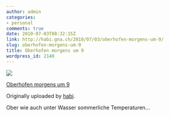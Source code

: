```yaml
---
author: admin
categories:
- personal
comments: true
date: 2010-07-03T08:32:15Z
link: http://habi.gna.ch/2010/07/03/oberhofen-morgens-um-9/
slug: oberhofen-morgens-um-9
title: Oberhofen morgens um 9
wordpress_id: 2140
---
```


[![](http://farm5.static.flickr.com/4134/4756547349_d4f44fd2d8_m.jpg)](http://www.flickr.com/photos/habi/4756547349/)
   

 
  [Oberhofen morgens um 9](http://www.flickr.com/photos/habi/4756547349/)
    

  Originally uploaded by [habi](http://www.flickr.com/people/habi/).
 



Ober wie auch unter Wasser sommerliche Temperaturen...
  

